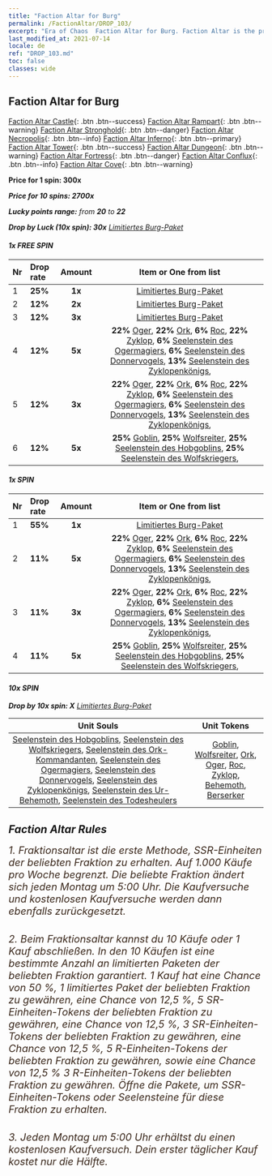 ```yaml
---
title: "Faction Altar for Burg"
permalink: /FactionAltar/DROP_103/
excerpt: "Era of Chaos  Faction Altar for Burg. Faction Altar is the primary method for obtaining SSR units from the popular faction. Limited to 1,000 purchases each week. The popular faction changes at 05:00 every Monday. Purchase attempts and free purchase attempts will also reset then."
last_modified_at: 2021-07-14
locale: de
ref: "DROP_103.md"
toc: false
classes: wide
---
```


##  Faction Altar for **Burg**

  [Faction Altar Castle](/de/FactionAltar/DROP_101/){: .btn .btn--success} [Faction Altar Rampart](/de/FactionAltar/DROP_102/){: .btn .btn--warning} [Faction Altar Stronghold](/de/FactionAltar/DROP_103/){: .btn .btn--danger} [Faction Altar Necropolis](/de/FactionAltar/DROP_104/){: .btn .btn--info} [Faction Altar Inferno](/de/FactionAltar/DROP_105/){: .btn .btn--primary} [Faction Altar Tower](/de/FactionAltar/DROP_106/){: .btn .btn--success} [Faction Altar Dungeon](/de/FactionAltar/DROP_107/){: .btn .btn--warning} [Faction Altar Fortress](/de/FactionAltar/DROP_108/){: .btn .btn--danger} [Faction Altar Conflux](/de/FactionAltar/DROP_109/){: .btn .btn--info} [Faction Altar Cove](/de/FactionAltar/DROP_112/){: .btn .btn--warning} 

  **Price for 1 spin: 300x** <i class="fas fa-gem"/>

  **Price for 10 spins: 2700x** <i class="fas fa-gem"/>

  **Lucky points range:** from **20** to **22**

  **Drop by Luck (10x spin): 30x** [Limitiertes Burg-Paket](/ItemsDE/con_2140/)

####  1x FREE SPIN 

  |    Nr    |  Drop rate  |  Amount   |   Item or One from list  |
  |:---------|:------------|:---------:|:------------------------:|
  | 1 | **25%** | **1x** | [Limitiertes Burg-Paket](/ItemsDE/con_2140/) |
  | 2 | **12%** | **2x** | [Limitiertes Burg-Paket](/ItemsDE/con_2140/) |
  | 3 | **12%** | **3x** | [Limitiertes Burg-Paket](/ItemsDE/con_2140/) |
  | 4 | **12%** | **5x** |  **22%** [Oger](/ItemsDE/unt_220/),  **22%** [Ork](/ItemsDE/unt_219/),  **6%** [Roc](/ItemsDE/unt_221/),  **22%** [Zyklop](/ItemsDE/unt_222/),  **6%** [Seelenstein des Ogermagiers](/ItemsDE/unt_308/),  **6%** [Seelenstein des Donnervogels](/ItemsDE/unt_309/),  **13%** [Seelenstein des Zyklopenkönigs](/ItemsDE/unt_310/),  |
  | 5 | **12%** | **3x** |  **22%** [Oger](/ItemsDE/unt_220/),  **22%** [Ork](/ItemsDE/unt_219/),  **6%** [Roc](/ItemsDE/unt_221/),  **22%** [Zyklop](/ItemsDE/unt_222/),  **6%** [Seelenstein des Ogermagiers](/ItemsDE/unt_308/),  **6%** [Seelenstein des Donnervogels](/ItemsDE/unt_309/),  **13%** [Seelenstein des Zyklopenkönigs](/ItemsDE/unt_310/),  |
  | 6 | **12%** | **5x** |  **25%** [Goblin](/ItemsDE/unt_217/),  **25%** [Wolfsreiter](/ItemsDE/unt_218/),  **25%** [Seelenstein des Hobgoblins](/ItemsDE/unt_305/),  **25%** [Seelenstein des Wolfskriegers](/ItemsDE/unt_306/),  |


####  1x SPIN 

  |    Nr    |  Drop rate  |  Amount   |   Item or One from list  |
  |:---------|:------------|:---------:|:------------------------:|
  | 1 | **55%** | **1x** | [Limitiertes Burg-Paket](/ItemsDE/con_2140/) |
  | 2 | **11%** | **5x** |  **22%** [Oger](/ItemsDE/unt_220/),  **22%** [Ork](/ItemsDE/unt_219/),  **6%** [Roc](/ItemsDE/unt_221/),  **22%** [Zyklop](/ItemsDE/unt_222/),  **6%** [Seelenstein des Ogermagiers](/ItemsDE/unt_308/),  **6%** [Seelenstein des Donnervogels](/ItemsDE/unt_309/),  **13%** [Seelenstein des Zyklopenkönigs](/ItemsDE/unt_310/),  |
  | 3 | **11%** | **3x** |  **22%** [Oger](/ItemsDE/unt_220/),  **22%** [Ork](/ItemsDE/unt_219/),  **6%** [Roc](/ItemsDE/unt_221/),  **22%** [Zyklop](/ItemsDE/unt_222/),  **6%** [Seelenstein des Ogermagiers](/ItemsDE/unt_308/),  **6%** [Seelenstein des Donnervogels](/ItemsDE/unt_309/),  **13%** [Seelenstein des Zyklopenkönigs](/ItemsDE/unt_310/),  |
  | 4 | **11%** | **5x** |  **25%** [Goblin](/ItemsDE/unt_217/),  **25%** [Wolfsreiter](/ItemsDE/unt_218/),  **25%** [Seelenstein des Hobgoblins](/ItemsDE/unt_305/),  **25%** [Seelenstein des Wolfskriegers](/ItemsDE/unt_306/),  |


####  10x SPIN 

  **Drop by 10x spin: X** [Limitiertes Burg-Paket](/ItemsDE/con_2140/)

  |    Unit Souls    |  Unit Tokens  |
  |:----------------:|:-------------:|
  | [Seelenstein des Hobgoblins](/ItemsDE/unt_305/), [Seelenstein des Wolfskriegers](/ItemsDE/unt_306/), [Seelenstein des Ork-Kommandanten](/ItemsDE/unt_307/), [Seelenstein des Ogermagiers](/ItemsDE/unt_308/), [Seelenstein des Donnervogels](/ItemsDE/unt_309/), [Seelenstein des Zyklopenkönigs](/ItemsDE/unt_310/), [Seelenstein des Ur-Behemoth](/ItemsDE/unt_311/), [Seelenstein des Todesheulers](/ItemsDE/unt_312/) | [Goblin](/ItemsDE/unt_217/), [Wolfsreiter](/ItemsDE/unt_218/), [Ork](/ItemsDE/unt_219/), [Oger](/ItemsDE/unt_220/), [Roc](/ItemsDE/unt_221/), [Zyklop](/ItemsDE/unt_222/), [Behemoth](/ItemsDE/unt_223/), [Berserker](/ItemsDE/unt_224/) |



## Faction Altar Rules

  <span style="color: #3c2a1e;font-size:20px">1. Fraktionsaltar ist die erste Methode, SSR-Einheiten der beliebten Fraktion zu erhalten. Auf 1.000 Käufe pro Woche begrenzt. Die beliebte Fraktion ändert sich jeden Montag um 5:00 Uhr. Die Kaufversuche und kostenlosen Kaufversuche werden dann ebenfalls zurückgesetzt.</span><br/>

<br/>  <span style="color: #3c2a1e;font-size:20px">2. Beim Fraktionsaltar kannst du 10 Käufe oder 1 Kauf abschließen. In den 10 Käufen ist eine bestimmte Anzahl an limitierten Paketen der beliebten Fraktion garantiert. 1 Kauf hat eine Chance von 50 %, 1 limitiertes Paket der beliebten Fraktion zu gewähren, eine Chance von 12,5 %, 5 SR-Einheiten-Tokens der beliebten Fraktion zu gewähren, eine Chance von 12,5 %, 3 SR-Einheiten-Tokens der beliebten Fraktion zu gewähren, eine Chance von 12,5 %, 5 R-Einheiten-Tokens der beliebten Fraktion zu gewähren, sowie eine Chance von 12,5 % 3 R-Einheiten-Tokens der beliebten Fraktion zu gewähren. Öffne die Pakete, um SSR-Einheiten-Tokens oder Seelensteine für diese Fraktion zu erhalten.</span>

<br/>  <span style="color: #3c2a1e;font-size:20px">3. Jeden Montag um 5:00 Uhr erhältst du einen kostenlosen Kaufversuch. Dein erster täglicher Kauf kostet nur die Hälfte.</span><br/>

<br/>